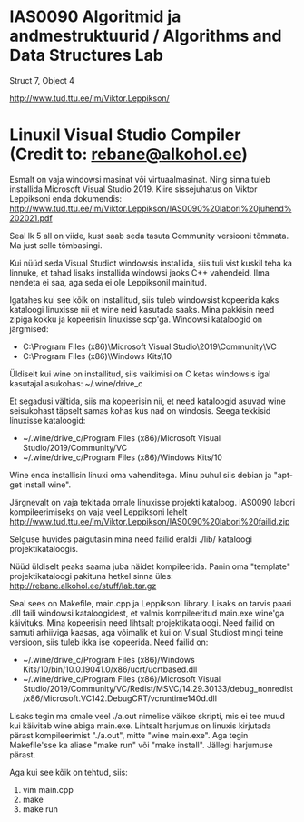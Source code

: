 # IAS0090 Algoritmid ja andmestruktuurid / Algorithms and Data Structures Lab

Struct 7, Object 4

http://www.tud.ttu.ee/im/Viktor.Leppikson/

# Linuxil Visual Studio Compiler (Credit to: rebane@alkohol.ee)

Esmalt on vaja windowsi masinat või virtuaalmasinat. Ning sinna tuleb installida Microsoft Visual Studio 2019. Kiire sissejuhatus on Viktor Leppiksoni enda dokumendis: http://www.tud.ttu.ee/im/Viktor.Leppikson/IAS0090%20labori%20juhend%202021.pdf

Seal lk 5 all on viide, kust saab seda tasuta Community versiooni tõmmata. Ma just selle tõmbasingi.

Kui nüüd seda Visual Studiot windowsis installida, siis tuli vist kuskil teha ka linnuke, et tahad lisaks installida windowsi jaoks C++ vahendeid. Ilma nendeta ei saa, aga seda ei ole Leppiksonil mainitud.

Igatahes kui see kõik on installitud, siis tuleb windowsist kopeerida kaks kataloogi linuxisse nii et wine neid kasutada saaks. Mina pakkisin need zipiga kokku ja kopeerisin linuxisse scp'ga. Windowsi kataloogid on järgmised:
- C:\Program Files (x86)\Microsoft Visual Studio\2019\Community\VC
- C:\Program Files (x86)\Windows Kits\10

Üldiselt kui wine on installitud, siis vaikimisi on C ketas windowsis igal kasutajal asukohas: ~/.wine/drive_c

Et segadusi vältida, siis ma kopeerisin nii, et need kataloogid asuvad wine seisukohast täpselt samas kohas kus nad on windosis. Seega tekkisid linuxisse kataloogid:
- ~/.wine/drive_c/Program Files (x86)/Microsoft Visual Studio/2019/Community/VC
- ~/.wine/drive_c/Program Files (x86)/Windows Kits/10

Wine enda installisin linuxi oma vahenditega. Minu puhul siis debian ja "apt-get install wine".

Järgnevalt on vaja tekitada omale linuxisse projekti kataloog. IAS0090 labori kompileerimiseks on vaja veel Leppiksoni lehelt http://www.tud.ttu.ee/im/Viktor.Leppikson/IAS0090%20labori%20failid.zip

Selguse huvides paigutasin mina need failid eraldi ./lib/ kataloogi projektikataloogis.

Nüüd üldiselt peaks saama juba näidet kompileerida. Panin oma "template" projektikataloogi pakituna hetkel sinna üles: http://rebane.alkohol.ee/stuff/lab.tar.gz

Seal sees on Makefile, main.cpp ja Leppiksoni library. Lisaks on  tarvis paari .dll faili windowsi kataloogidest, et valmis kompileeritud main.exe wine'ga käivituks. Mina kopeerisin need lihtsalt projektikataloogi. Need failid on samuti arhiiviga kaasas, aga võimalik et kui on Visual Studiost mingi teine versioon, siis tuleb ikka ise kopeerida. Need failid on:
- ~/.wine/drive_c/Program Files (x86)/Windows Kits/10/bin/10.0.19041.0/x86/ucrt/ucrtbased.dll
- ~/.wine/drive_c/Program Files (x86)/Microsoft Visual Studio/2019/Community/VC/Redist/MSVC/14.29.30133/debug_nonredist/x86/Microsoft.VC142.DebugCRT/vcruntime140d.dll

Lisaks tegin ma omale veel ./a.out nimelise väikse skripti, mis ei tee muud kui käivitab wine abiga main.exe. Lihtsalt harjumus on linuxis kirjutada pärast kompileerimist "./a.out", mitte "wine main.exe". Aga tegin Makefile'sse ka aliase "make run" või "make install". Jällegi harjumuse pärast.

Aga kui see kõik on tehtud, siis:
1) vim main.cpp
2) make
3) make run
